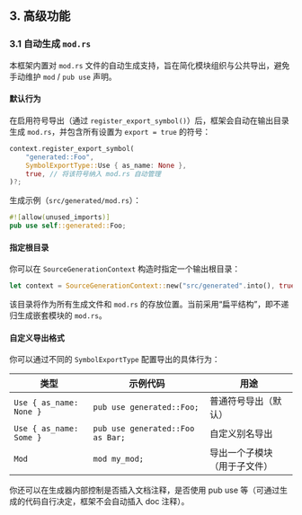 ## 3. 高级功能

### 3.1 自动生成 `mod.rs`

本框架内置对 `mod.rs` 文件的自动生成支持，旨在简化模块组织与公共导出，避免手动维护 `mod` / `pub use` 声明。

#### 默认行为

在启用符号导出（通过 `register_export_symbol()`）后，框架会自动在输出目录生成 `mod.rs`，并包含所有设置为 `export = true` 的符号：

```rust
context.register_export_symbol(
    "generated::Foo",
    SymbolExportType::Use { as_name: None },
    true, // 将该符号纳入 mod.rs 自动管理
)?;
```

生成示例（`src/generated/mod.rs`）：

```rust
#![allow(unused_imports)]
pub use self::generated::Foo;
```

#### 指定根目录

你可以在 `SourceGenerationContext` 构造时指定一个输出根目录：

```rust
let context = SourceGenerationContext::new("src/generated".into(), true);
```

该目录将作为所有生成文件和 `mod.rs` 的存放位置。当前采用“扁平结构”，即不递归生成嵌套模块的 `mod.rs`。

#### 自定义导出格式

你可以通过不同的 `SymbolExportType` 配置导出的具体行为：

| 类型                    | 示例代码                         | 用途                         |
| ----------------------- | -------------------------------- | ---------------------------- |
| `Use { as_name: None }` | `pub use generated::Foo;`        | 普通符号导出（默认）         |
| `Use { as_name: Some }` | `pub use generated::Foo as Bar;` | 自定义别名导出               |
| `Mod`                   | `mod my_mod;`                    | 导出一个子模块（用于子文件） |

你还可以在生成器内部控制是否插入文档注释，是否使用 pub use 等（可通过生成的代码自行决定，框架不会自动插入 doc 注释）。
